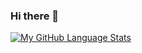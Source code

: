### Hi there 👋

[![My GitHub Language Stats](https://github-readme-stats.vercel.app/api/top-langs/?username=Rushika08=5&theme=tokyonight)]()
